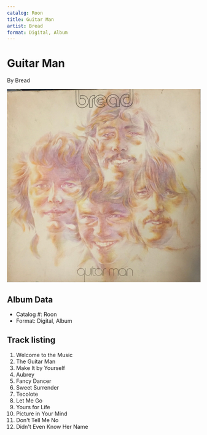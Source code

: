 ```yaml
---
catalog: Roon
title: Guitar Man
artist: Bread
format: Digital, Album
---
```


# Guitar Man

By Bread

![](../../assets/albumcovers/Bread-Guitar_Man.png)

## Album Data

- Catalog #: Roon
- Format: Digital, Album


## Track listing


1. Welcome to the Music
2. The Guitar Man
3. Make It by Yourself
4. Aubrey
5. Fancy Dancer
6. Sweet Surrender
7. Tecolote
8. Let Me Go
9. Yours for Life
10. Picture in Your Mind
11. Don't Tell Me No
12. Didn't Even Know Her Name

